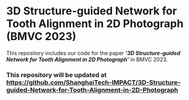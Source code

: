 # 3D Structure-guided Network for Tooth Alignment in 2D Photograph (BMVC 2023)
This repository includes our code for the paper ***'3D Structure-guided Network for Tooth Alignment in 2D Photograph'*** in BMVC 2023. 

### This repository will be updated at https://github.com/ShanghaiTech-IMPACT/3D-Structure-guided-Network-for-Tooth-Alignment-in-2D-Photograph
